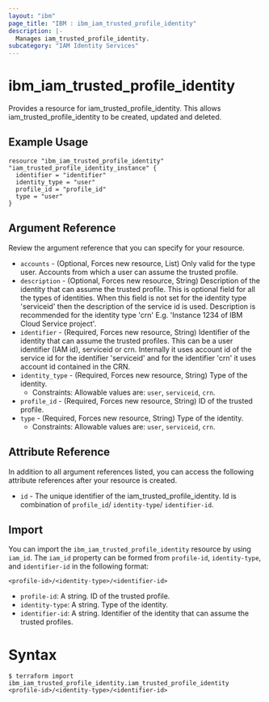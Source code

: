 ```yaml
---
layout: "ibm"
page_title: "IBM : ibm_iam_trusted_profile_identity"
description: |-
  Manages iam_trusted_profile_identity.
subcategory: "IAM Identity Services"
---
```


# ibm_iam_trusted_profile_identity

Provides a resource for iam_trusted_profile_identity. This allows iam_trusted_profile_identity to be created, updated and deleted.

## Example Usage

```hcl
resource "ibm_iam_trusted_profile_identity" "iam_trusted_profile_identity_instance" {
  identifier = "identifier"
  identity_type = "user"
  profile_id = "profile_id"
  type = "user"
}
```

## Argument Reference

Review the argument reference that you can specify for your resource.

* `accounts` - (Optional, Forces new resource, List) Only valid for the type user. Accounts from which a user can assume the trusted profile.
* `description` - (Optional, Forces new resource, String) Description of the identity that can assume the trusted profile. This is optional field for all the types of identities. When this field is not set for the identity type 'serviceid' then the description of the service id is used. Description is recommended for the identity type 'crn' E.g. 'Instance 1234 of IBM Cloud Service project'.
* `identifier` - (Required, Forces new resource, String) Identifier of the identity that can assume the trusted profiles. This can be a user identifier (IAM id), serviceid or crn. Internally it uses account id of the service id for the identifier 'serviceid' and for the identifier 'crn' it uses account id contained in the CRN.
* `identity_type` - (Required, Forces new resource, String) Type of the identity.
  * Constraints: Allowable values are: `user`, `serviceid`, `crn`.
* `profile_id` - (Required, Forces new resource, String) ID of the trusted profile.
* `type` - (Required, Forces new resource, String) Type of the identity.
  * Constraints: Allowable values are: `user`, `serviceid`, `crn`.

## Attribute Reference

In addition to all argument references listed, you can access the following attribute references after your resource is created.

* `id` - The unique identifier of the iam_trusted_profile_identity. Id is combination of `profile_id`/ `identity-type`/ `identifier-id`.


## Import

You can import the `ibm_iam_trusted_profile_identity` resource by using `iam_id`.
The `iam_id` property can be formed from `profile-id`, `identity-type`, and `identifier-id` in the following format:

```
<profile-id>/<identity-type>/<identifier-id>
```
* `profile-id`: A string. ID of the trusted profile.
* `identity-type`: A string. Type of the identity.
* `identifier-id`: A string. Identifier of the identity that can assume the trusted profiles.

# Syntax
```
$ terraform import ibm_iam_trusted_profile_identity.iam_trusted_profile_identity <profile-id>/<identity-type>/<identifier-id>
```
